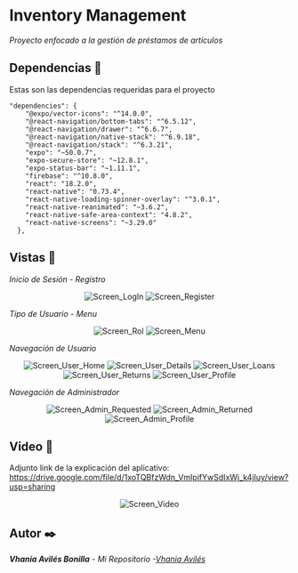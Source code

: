 # Inventory Management

_Proyecto enfocado a la gestión de préstamos de artículos_

## Dependencias 📜

Estas son las dependencias requeridas para el proyecto
```
"dependencies": {
    "@expo/vector-icons": "^14.0.0",
    "@react-navigation/bottom-tabs": "^6.5.12",
    "@react-navigation/drawer": "^6.6.7",
    "@react-navigation/native-stack": "^6.9.18",
    "@react-navigation/stack": "^6.3.21",
    "expo": "~50.0.7",
    "expo-secure-store": "~12.8.1",
    "expo-status-bar": "~1.11.1",
    "firebase": "^10.8.0",
    "react": "18.2.0",
    "react-native": "0.73.4",
    "react-native-loading-spinner-overlay": "^3.0.1",
    "react-native-reanimated": "~3.6.2",
    "react-native-safe-area-context": "4.8.2",
    "react-native-screens": "~3.29.0"
  },

```

## Vistas 👀

_Inicio de Sesión - Registro_

<p align="center">
  <img src="https://github.com/user-attachments/assets/b7104c0a-c7c9-440f-8b81-f2cf806af444" alt="Screen_LogIn">
  <img src="https://github.com/user-attachments/assets/af883d48-feae-4dbb-9df6-6085329c49ea" alt="Screen_Register">
</p>

_Tipo de Usuario - Menu_ 

<p align="center">
  <img src="https://github.com/user-attachments/assets/d4726f55-e307-4345-8ab7-82774d02f09a" alt="Screen_Rol">
  <img src="https://github.com/user-attachments/assets/08eaf37c-126b-4734-8e78-26bd2f63317e" alt="Screen_Menu">
</p>

_Navegación de Usuario_ 

<p align="center">
  <img src="https://github.com/user-attachments/assets/b0d85ec4-1b5a-48c4-bbd2-ccec3be7b683" alt="Screen_User_Home">
  <img src="https://github.com/user-attachments/assets/8058e6b5-ece4-486e-99d7-16efc0d92605" alt="Screen_User_Details">
  <img src="https://github.com/user-attachments/assets/46122fde-a968-4c47-80e7-441a158f60f0" alt="Screen_User_Loans">
  <img src="https://github.com/user-attachments/assets/30b7710a-c476-408d-bd6b-816cd2f9101e" alt="Screen_User_Returns">
  <img src="https://github.com/user-attachments/assets/eed9e10e-e693-4e1b-a351-3a33034887b2" alt="Screen_User_Profile">
</p>

_Navegación de Administrador_

<p align="center">
  <img src="https://github.com/user-attachments/assets/81331233-0788-47cb-b403-0775944cfc5b" alt="Screen_Admin_Requested">
  <img src="https://github.com/user-attachments/assets/5621f9b5-53a4-4557-9381-9323bd21d74d" alt="Screen_Admin_Returned">
  <img src="https://github.com/user-attachments/assets/077fad1d-e980-4bbb-9b5b-8b3ba2616dbf" alt="Screen_Admin_Profile">
</p>

## Video 🎥

Adjunto link de la explicación del aplicativo: https://drive.google.com/file/d/1xoTQBfzWdn_VmIpifYwSdIxWj_k4jIuy/view?usp=sharing

<p align="center">
  <img src="https://github.com/user-attachments/assets/a3c90f6d-0115-46b5-8f34-81a820cae09f" alt="Screen_Video">
</p>

## Autor ✒️

_**Vhania Avilés Bonilla** - *Mi Repositorio* -[Vhania Avilés](https://github.com/PaulGuillen?tab=repositories)_

